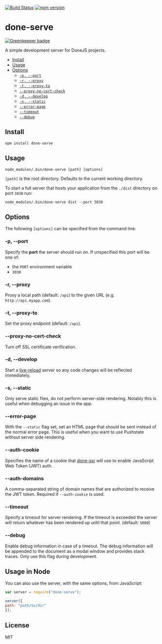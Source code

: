 [![Build Status](https://travis-ci.org/donejs/done-serve.svg?branch=master)](https://travis-ci.org/donejs/done-serve)
[![npm version](https://badge.fury.io/js/done-serve.svg)](http://badge.fury.io/js/done-serve)

# done-serve

[![Greenkeeper badge](https://badges.greenkeeper.io/donejs/done-serve.svg)](https://greenkeeper.io/)

A simple development server for DoneJS projects.

- [Install](#install)
- [Usage](#usage)
- [Options](#options)
  - <code>[-p, --port](#-p---port)</code>
  - <code>[-r, --proxy](#-r---proxy)</code>
  - <code>[-t, --proxy-to](#-t---proxy-to)</code>
  - <code>[--proxy-no-cert-check](#--proxy-no-cert-check)</code>
  - <code>[-d, --develop](#-d---develop)</code>
  - <code>[-s, --static](#-s--static)</code>
  - <code>[--error-page](#--error-page)</code>
  - <code>[--timeout](#--timeout)</code>
  - <code>[--debug](#--debug)</code>

## Install

```
npm install done-serve
```

## Usage

```
node_modules/.bin/done-serve [path] [options]
```

`[path]` is the root directory. Defaults to the current working directory.

To start a full server that hosts your application from the `./dist` directory on port `3030` run:

```
node_modules/.bin/done-serve dist --port 3030
```

## Options

The following `[options]` can be specified from the command line:

### -p, --port

Specify the **port** the server should run on. If unspecified this port will be one of:

* the `PORT` environment variable
* `3030`

### -r, --proxy

Proxy a local path (default: `/api`) to the given URL (e.g. `http://api.myapp.com`).

### -t, --proxy-to

Set the proxy endpoint (default: `/api`).

### --proxy-no-cert-check

Turn off SSL certificate verification.

### -d, --develop

Start a [live-reload](http://stealjs.com/docs/steal.live-reload.html) server so any code changes will be reflected immediately.

### -s, --static

Only serve static files, do not perform server-side rendering. Notably this is useful when debugging an issue in the app.

### --error-page <filename>

With the `--static` flag set, set an HTML page that should be sent instead of the normal error page. This is useful when you want to use Pushstate without server side rendering.

### --auth-cookie

Specifies the name of a cookie that [done-ssr](https://github.com/donejs/done-ssr#options) will use to enable JavaScript Web Token (JWT) auth.

### --auth-domains

A comma-separated string of domain names that are authorized to receive the JWT token.  Required if `--auth-cookie` is used.

### --timeout

Specify a timeout for server rendering. If the timeout is exceeded the server will return whatever has been rendered up until that point. (default: `5000`)

### --debug

Enable debug information in case of a timeout. The debug information will be appended to the document as a modal window and provides stack traces. Only use this flag during development.

## Usage in Node

You can also use the server, with the same options, from JavaScript:

```js
var server = require("done-serve");

server({
path: "path/to/dir"
});
```

## License

MIT
